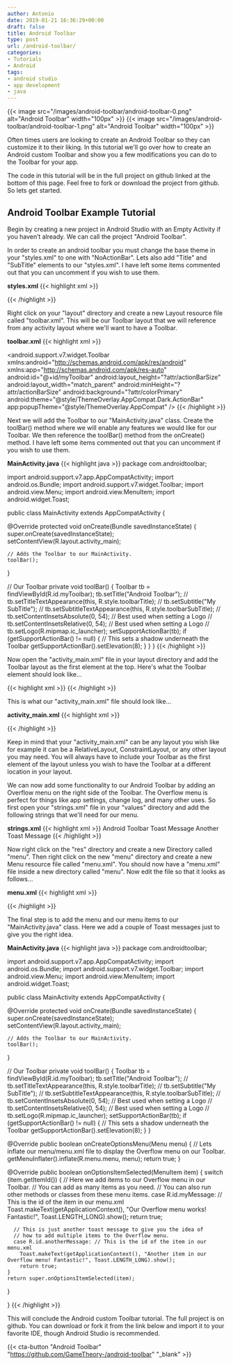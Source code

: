 ```yaml
---
author: Antonio
date: 2019-01-21 16:36:29+00:00
draft: false
title: Android Toolbar
type: post
url: /android-toolbar/
categories:
- Tutorials
- Android
tags:
- android studio
- app development
- java
---
```


{{< image src="/images/android-toolbar/android-toolbar-0.png" alt="Android Toolbar" width="100px" >}}
{{< image src="/images/android-toolbar/android-toolbar-1.png" alt="Android Toolbar" width="100px" >}}

Often times users are looking to create an Android Toolbar so they can customize it to their liking. In this tutorial we'll go over how to create an Android custom Toolbar and show you a few modifications you can do to the Toolbar for your app.

<!--more-->

The code in this tutorial will be in the full project on github linked at the bottom of this page. Feel free to fork or download the project from github. So lets get started.

## Android Toolbar Example Tutorial

Begin by creating a new project in Android Studio with an Empty Activity if you haven’t already. We can call the project "Android Toolbar".

In order to create an android toolbar you must change the base theme in your "styles.xml" to one with "NoActionBar". Lets also add "Title" and "SubTitle" elements to our "styles.xml". I have left some items commented out that you can uncomment if you wish to use them.

**styles.xml**
{{< highlight xml >}}
<resources>
  <!-- Base application theme. -->
  <style name="AppTheme" parent="Theme.AppCompat.NoActionBar">
    <item name="colorPrimary">@color/colorPrimary</item>
    <item name="colorPrimaryDark">@color/colorPrimaryDark</item>
    <item name="colorAccent">@color/colorAccent</item>
  </style>

  <style name="toolbarTitle">
    <item name="android:textColor">#FFFFFF</item>
    <!--<item name="android:textSize">18sp</item>-->
    <!--<item name="android:textStyle">bold</item>-->
  </style>

  <style name="toolbarSubTitle">
      <item name="android:textColor">#FFFFFF</item>
      <!--<item name="android:textSize">14sp</item>-->
      <!--<item name="android:textStyle">bold</item>-->
  </style>
</resources>
{{< /highlight >}}

Right click on your "layout" directory and create a new Layout resource file called "toolbar.xml". This will be our Toolbar layout that we will reference from any activity layout where we'll want to have a Toolbar.

**toolbar.xml**
{{< highlight xml >}}
<?xml version="1.0" encoding="utf-8"?>
<android.support.v7.widget.Toolbar
  xmlns:android="http://schemas.android.com/apk/res/android"
  xmlns:app="http://schemas.android.com/apk/res-auto"
  android:id="@+id/myToolbar"
  android:layout_height="?attr/actionBarSize"
  android:layout_width="match_parent"
  android:minHeight="?attr/actionBarSize"
  android:background="?attr/colorPrimary"
  android:theme="@style/ThemeOverlay.AppCompat.Dark.ActionBar"
  app:popupTheme="@style/ThemeOverlay.AppCompat" />
{{< /highlight >}}

Next we will add the Toolbar to our "MainActivity.java" class. Create the toolBar() method where we will enable any features we would like for our Toolbar. We then reference the toolBar() method from the onCreate() method. I have left some items commented out that you can uncomment if you wish to use them.

**MainActivity.java**
{{< highlight java >}}
package com.androidtoolbar;

import android.support.v7.app.AppCompatActivity;
import android.os.Bundle;
import android.support.v7.widget.Toolbar;
import android.view.Menu;
import android.view.MenuItem;
import android.widget.Toast;

public class MainActivity extends AppCompatActivity {

  @Override
  protected void onCreate(Bundle savedInstanceState) {
    super.onCreate(savedInstanceState);
    setContentView(R.layout.activity_main);

    // Adds the Toolbar to our MainActivity.
    toolBar();
  }

  // Our Toolbar
  private void toolBar() {
    Toolbar tb = findViewById(R.id.myToolbar);
    tb.setTitle("Android Toolbar");
    // tb.setTitleTextAppearance(this, R.style.toolbarTitle);
    // tb.setSubtitle("My SubTitle");
    // tb.setSubtitleTextAppearance(this, R.style.toolbarSubTitle);
    // tb.setContentInsetsAbsolute(0, 54); // Best used when setting a Logo
    // tb.setContentInsetsRelative(0, 54); // Best used when setting a Logo
    // tb.setLogo(R.mipmap.ic_launcher);
    setSupportActionBar(tb);
    if (getSupportActionBar() != null) {
      // This sets a shadow underneath the Toolbar
      getSupportActionBar().setElevation(8);
    }
  }
}
{{< /highlight >}}

Now open the "activity_main.xml" file in your layout directory and add the Toolbar layout as the first element at the top. Here's what the Toolbar element should look like…

{{< highlight xml >}}
<include layout="@layout/toolbar" />
{{< /highlight >}}

This is what our "activity_main.xml" file should look like…

**activity_main.xml**
{{< highlight xml >}}
<?xml version="1.0" encoding="utf-8"?>
<LinearLayout xmlns:android="http://schemas.android.com/apk/res/android"
  xmlns:tools="http://schemas.android.com/tools"
  android:orientation="vertical"
  android:layout_width="match_parent"
  android:layout_height="match_parent"
  tools:context=".MainActivity">

  <include layout="@layout/toolbar" />

  <TextView
    android:layout_width="wrap_content"
    android:layout_height="wrap_content"
    android:text="Hello World!" />
</LinearLayout>
{{< /highlight >}}

Keep in mind that your "activity_main.xml" can be any layout you wish like for example it can be a RelativeLayout, ConstraintLayout, or any other layout you may need. You will always have to include your Toolbar as the first element of the layout unless you wish to have the Toolbar at a different location in your layout.

We can now add some functionality to our Android Toolbar by adding an Overflow menu on the right side of the Toolbar. The Overflow menu is perfect for things like app settings, change log, and many other uses. So first open your "strings.xml" file in your "values" directory and add the following strings that we'll need for our menu.

**strings.xml**
{{< highlight xml >}}
<resources>
  <string name="app_name">Android Toolbar</string>
  <string name="toast_message">Toast Message</string>
  <string name="another_toast_message">Another Toast Message</string>
</resources>
{{< /highlight >}}

Now right click on the "res" directory and create a new Directory called "menu". Then right click on the new "menu" directory and create a new Menu resource file called "menu.xml". You should now have a "menu.xml" file inside a new directory called "menu". Now edit the file so that it looks as follows…

**menu.xml**
{{< highlight xml >}}
<?xml version="1.0" encoding="utf-8"?>
<menu xmlns:android="http://schemas.android.com/apk/res/android"
  xmlns:app="http://schemas.android.com/apk/res-auto">

  <item
    android:id="@+id/myMessage"
    android:title="@string/toast_message"
    app:showAsAction="never" />

  <item
    android:id="@+id/anotherMessage"
    android:title="@string/another_toast_message"
    app:showAsAction="never" />
</menu>
{{< /highlight >}}

The final step is to add the menu and our menu items to our "MainActivity.java" class. Here we add a couple of Toast messages just to give you the right idea.

**MainActivity.java**
{{< highlight java >}}
package com.androidtoolbar;

import android.support.v7.app.AppCompatActivity;
import android.os.Bundle;
import android.support.v7.widget.Toolbar;
import android.view.Menu;
import android.view.MenuItem;
import android.widget.Toast;

public class MainActivity extends AppCompatActivity {

  @Override
  protected void onCreate(Bundle savedInstanceState) {
    super.onCreate(savedInstanceState);
    setContentView(R.layout.activity_main);

    // Adds the Toolbar to our MainActivity.
    toolBar();
  }

  // Our Toolbar
  private void toolBar() {
    Toolbar tb = findViewById(R.id.myToolbar);
    tb.setTitle("Android Toolbar");
    // tb.setTitleTextAppearance(this, R.style.toolbarTitle);
    // tb.setSubtitle("My SubTitle");
    // tb.setSubtitleTextAppearance(this, R.style.toolbarSubTitle);
    // tb.setContentInsetsAbsolute(0, 54); // Best used when setting a Logo
    // tb.setContentInsetsRelative(0, 54); // Best used when setting a Logo
    // tb.setLogo(R.mipmap.ic_launcher);
    setSupportActionBar(tb);
    if (getSupportActionBar() != null) {
      // This sets a shadow underneath the Toolbar
      getSupportActionBar().setElevation(8);
    }
  }

  @Override
  public boolean onCreateOptionsMenu(Menu menu) {
    // Lets inflate our menu/menu.xml file to display the Overflow menu on our Toolbar.
    getMenuInflater().inflate(R.menu.menu, menu);
    return true;
  }

  @Override
  public boolean onOptionsItemSelected(MenuItem item) {
    switch (item.getItemId()) {
      // Here we add items to our Overflow menu in our Toolbar.
      // You can add as many items as you need.
      // You can also run other methods or classes from these menu items.
      case R.id.myMessage: // This is the id of the item in our menu.xml
        Toast.makeText(getApplicationContext(), "Our Overflow menu works! Fantastic!", Toast.LENGTH_LONG).show();
        return true;

      // This is just another toast message to give you the idea of
      // how to add multiple items to the Overflow menu.
      case R.id.anotherMessage: // This is the id of the item in our menu.xml
        Toast.makeText(getApplicationContext(), "Another item in our Overflow menu! Fantastic!", Toast.LENGTH_LONG).show();
        return true;
    }
    return super.onOptionsItemSelected(item);
  }

}
{{< /highlight >}}

This will conclude the Android custom Toolbar tutorial. The full project is on github. You can download or fork it from the link below and import it to your favorite IDE, though Android Studio is recommended.

{{< cta-button "Android Toolbar" "https://github.com/GameTheory-/android-toolbar" "_blank" >}}
